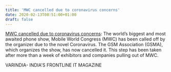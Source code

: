 ```yaml
---
title: 'MWC cancelled due to coronavirus concerns'
date: 2020-02-13T08:51:00+01:00
draft: false
---
```


[MWC cancelled due to coronavirus concerns](https://varindia.com/news/mwc-cancelled-due-to-coronavirus-concerns#.XkT_4D9hC4Q.blogger): The world’s biggest and most awaited phone show, Mobile World Congress (MWC) has been called off by the organizer due to the novel Coronavirus. The GSM Association (GSMA), which organizes the show, has now cancelled it. This step has been taken after more than a week of exhibitors and companies pulling out of MWC.  
  
VARINDIA- INDIA'S FRONTLINE IT MAGAZINE
